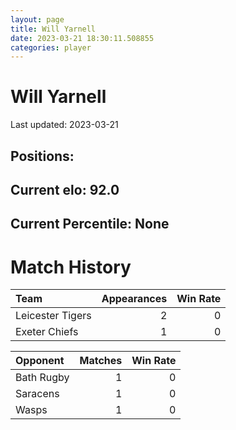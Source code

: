 ```yaml
---  
layout: page  
title: Will Yarnell  
date: 2023-03-21 18:30:11.508855  
categories: player  
---
```

# Will Yarnell


Last updated: 2023-03-21
## Positions: 

## Current elo: 92.0

## Current Percentile: None

# Match History


| Team             |   Appearances |   Win Rate |
|:-----------------|--------------:|-----------:|
| Leicester Tigers |             2 |          0 |
| Exeter Chiefs    |             1 |          0 |

| Opponent   |   Matches |   Win Rate |
|:-----------|----------:|-----------:|
| Bath Rugby |         1 |          0 |
| Saracens   |         1 |          0 |
| Wasps      |         1 |          0 |
